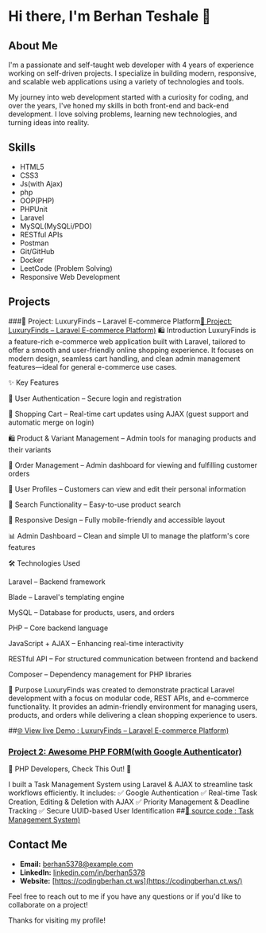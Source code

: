 # Hi there, I'm Berhan Teshale 👋

## About Me

I'm a passionate and self-taught web developer with 4 years of experience working on self-driven projects. I specialize in building modern, responsive, and scalable web applications using a variety of technologies and tools.

My journey into web development started with a curiosity for coding, and over the years, I've honed my skills in both front-end and back-end development. I love solving problems, learning new technologies, and turning ideas into reality.
## Skills
 - HTML5
 - CSS3
 - Js(with Ajax)
 - php
 - OOP(PHP)
 - PHPUnit
 - Laravel
 - MySQL(MySQLi/PDO)
 - RESTful APIs
 - Postman
 - Git/GitHub
 - Docker
 - LeetCode (Problem Solving)
 - Responsive Web Development

## Projects
###🚀 Project: LuxuryFinds – Laravel E-commerce Platform[🚀 Project: LuxuryFinds – Laravel E-commerce Platform)](https://luxuryfinds.rf.gd)
🛍 Introduction
LuxuryFinds is a feature-rich e-commerce web application built with Laravel, tailored to offer a smooth and user-friendly online shopping experience. It focuses on modern design, seamless cart handling, and clean admin management features—ideal for general e-commerce use cases.

✨ Key Features

🔐 User Authentication – Secure login and registration

🛒 Shopping Cart – Real-time cart updates using AJAX (guest support and automatic merge on login)

🛍 Product & Variant Management – Admin tools for managing products and their variants

🧾 Order Management – Admin dashboard for viewing and fulfilling customer orders

👤 User Profiles – Customers can view and edit their personal information

🔎 Search Functionality – Easy-to-use product search

📱 Responsive Design – Fully mobile-friendly and accessible layout

📊 Admin Dashboard – Clean and simple UI to manage the platform's core features

🛠 Technologies Used

Laravel – Backend framework

Blade – Laravel's templating engine

MySQL – Database for products, users, and orders

PHP – Core backend language

JavaScript + AJAX – Enhancing real-time interactivity

RESTful API – For structured communication between frontend and backend

Composer – Dependency management for PHP libraries

🎯 Purpose
LuxuryFinds was created to demonstrate practical Laravel development with a focus on modular code, REST APIs, and e-commerce functionality. It provides an admin-friendly environment for managing users, products, and orders while delivering a clean shopping experience to users.

##[🌐 View live Demo : LuxuryFinds – Laravel E-commerce Platform)](https://luxuryfinds.rf.gd)
### [Project 2: Awesome PHP FORM(with Google Authenticator)](https://github.com/berhan5378/PHP-Forms?tab=readme-ov-file)
🚀 PHP Developers, Check This Out! 🚀


I built a Task Management System using Laravel & AJAX to streamline task workflows efficiently. It includes:
✅ Google Authentication
 ✅ Real-time Task Creation, Editing & Deletion with AJAX
 ✅ Priority Management & Deadline Tracking
 ✅ Secure UUID-based User Identification 
 ##[🔗 source code : Task Management System)](https://github.com/berhan5378/TaskManagement)

## Contact Me

- **Email:** berhan5378@example.com
- **LinkedIn:** [linkedin.com/in/berhan5378](https://linkedin.com/in/berhan5378)
- **Website:** [https://codingberhan.ct.ws](https://codingberhan.ct.ws/)

Feel free to reach out to me if you have any questions or if you'd like to collaborate on a project!

Thanks for visiting my profile!
